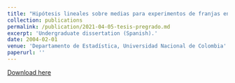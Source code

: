 ```yaml
---
title: "Hipótesis lineales sobre medias para experimentos de franjas en parcelas divididas"
collection: publications
permalink: /publication/2021-04-05-tesis-pregrado.md
excerpt: 'Undergraduate dissertation (Spanish).'
date: 2004-02-01
venue: 'Departamento de Estadística, Universidad Nacional de Colombia'
paperurl: ''
---
```


[Download here](http://danielandresgp.github.io/files/TesisPregrado.pdf)
